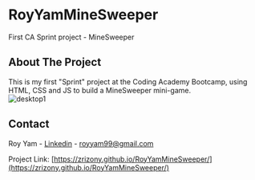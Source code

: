 # RoyYamMineSweeper
First CA Sprint project - MineSweeper

## About The Project

This is my first "Sprint" project at the Coding Academy Bootcamp, using HTML, CSS and JS to build a MineSweeper mini-game.
<br>
![desktop1](https://res.cloudinary.com/dalkffrhf/image/upload/v1670166020/README%20imgs/minesweeper_mzr5ne.jpg)


## Contact

Roy Yam - [Linkedin](https://www.linkedin.com/in/roy-yam/) - royyam99@gmail.com


Project Link: [https://zrizony.github.io/RoyYamMineSweeper/](https://zrizony.github.io/RoyYamMineSweeper/)
